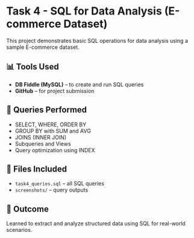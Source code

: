 # Task 4 - SQL for Data Analysis (E-commerce Dataset)

This project demonstrates basic SQL operations for data analysis using a sample E-commerce dataset.

## 📊 Tools Used
- **DB Fiddle (MySQL)** – to create and run SQL queries
- **GitHub** – for project submission

## 🧩 Queries Performed
- SELECT, WHERE, ORDER BY
- GROUP BY with SUM and AVG
- JOINS (INNER JOIN)
- Subqueries and Views
- Query optimization using INDEX

## 📁 Files Included
- `task4_queries.sql` – all SQL queries
- `screenshots/` – query outputs

## 🎯 Outcome
Learned to extract and analyze structured data using SQL for real-world scenarios.
